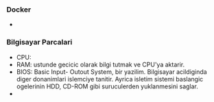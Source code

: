 ### Docker
- 
### Bilgisayar Parcalari
- CPU:
- RAM: ustunde gecicic olarak bilgi tutmak ve CPU'ya aktarir.
- BIOS: Basic Input- Outout System, bir yazilim. Bilgisayar acildiginda diger donanimlari islemciye tanitir. Ayrica isletim sistemi baslangic ogelerinin HDD, CD-ROM gibi suruculerden yuklanmesini saglar.
- 